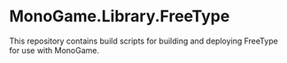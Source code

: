 # MonoGame.Library.FreeType

This repository contains build scripts for building and deploying FreeType for use with MonoGame.